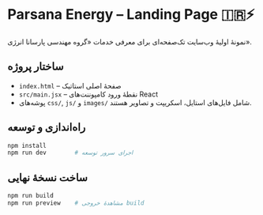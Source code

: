 # Parsana Energy – Landing Page 🇮🇷⚡

نمونهٔ اولیهٔ وب‌سایت تک‌صفحه‌ای برای معرفی خدمات «گروه مهندسی پارسانا انرژی».

## ساختار پروژه
- `index.html` – صفحهٔ اصلی استاتیک
- `src/main.jsx` – نقطهٔ ورود کامپوننت‌های React
- پوشه‌های `css/`, `js/` و `images/` شامل فایل‌های استایل، اسکریپت و تصاویر هستند.

## راه‌اندازی و توسعه
```bash
npm install
npm run dev        # اجرای سرور توسعه
```

## ساخت نسخهٔ نهایی
```bash
npm run build
npm run preview    # مشاهدهٔ خروجی build
```
